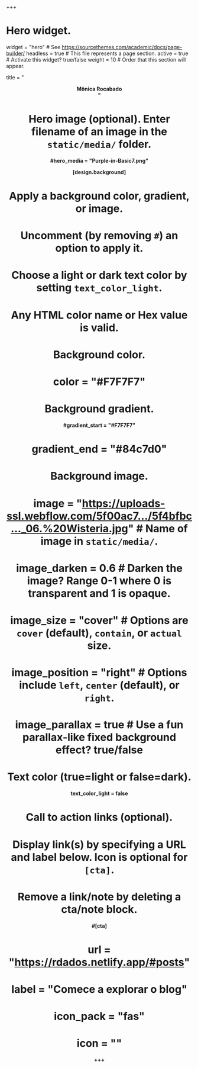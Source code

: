 +++
# Hero widget.
widget = "hero"  # See https://sourcethemes.com/academic/docs/page-builder/
headless = true  # This file represents a page section.
active = true  # Activate this widget? true/false
weight = 10  # Order that this section will appear.

title = "<br><center><b>Mônica Rocabado<b><center>"


# Hero image (optional). Enter filename of an image in the `static/media/` folder.
#hero_media = "Purple-in-Basic7.png"


[design.background]
  # Apply a background color, gradient, or image.
  #   Uncomment (by removing `#`) an option to apply it.
  #   Choose a light or dark text color by setting `text_color_light`.
  #   Any HTML color name or Hex value is valid.

  # Background color.
 #  color = "#F7F7F7"
  
  # Background gradient.
  #gradient_start = "#F7F7F7"
 #  gradient_end = "#84c7d0"
  
# Background image.
 # image = "https://uploads-ssl.webflow.com/5f00ac7…/5f4bfbc…_06.%20Wisteria.jpg"  # Name of image in `static/media/`.
  # image_darken = 0.6  # Darken the image? Range 0-1 where 0 is transparent and 1 is opaque.
  # image_size = "cover"  #  Options are `cover` (default), `contain`, or `actual` size.
  # image_position = "right"  # Options include `left`, `center` (default), or `right`.
  # image_parallax = true  # Use a fun parallax-like fixed background effect? true/false
  
  # Text color (true=light or false=dark).
  text_color_light = false

# Call to action links (optional).
#   Display link(s) by specifying a URL and label below. Icon is optional for `[cta]`.
#   Remove a link/note by deleting a cta/note block.
#[cta]
#  url = "https://rdados.netlify.app/#posts"
#  label = "Comece a explorar o blog"
#  icon_pack = "fas"
# icon = ""
  
+++
